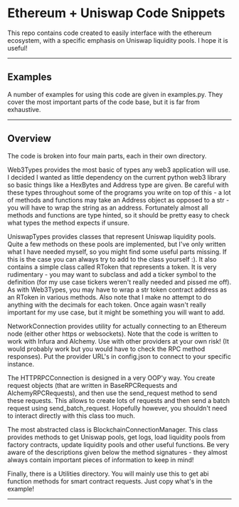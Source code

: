 # Ethereum + Uniswap Code Snippets

This repo contains code created to easily interface with the ethereum ecosystem, with a specific emphasis on Uniswap liquidity pools.
I hope it is useful!

---

## Examples

A number of examples for using this code are given in examples.py. 
They cover the most important parts of the code base, but it is far from exhaustive.

---

## Overview

The code is broken into four main parts, each in their own directory. 

Web3Types provides the most basic of types any web3 application will use. 
I decided I wanted as little dependency on the current python web3 library so basic things like a HexBytes and Address type are given.
Be careful with these types throughout some of the programs you write on top of this - a lot of methods and functions may take an Address
object as opposed to a str - you will have to wrap the string as an address. 
Fortunately almost all methods and functions are type hinted, so it should be pretty easy to check what types the method expects if unsure.

UniswapTypes provides classes that represent Uniswap liquidity pools. 
Quite a few methods on these pools are implemented, but I've only written what I have needed myself, so you might find some useful parts missing.
If this is the case you can always try to add to the class yourself :). It also contains a simple class called RToken that represents
a token. It is very rudimentary - you may want to subclass and add a ticker symbol to the definition (for my use case tickers weren't really needed and pissed me off).
As with Web3Types, you may have to wrap a str token contract address as an RToken in various methods.
Also note that I make no attempt to do anything with the decimals for each token. Once again wasn't really important for my use case, but
it might be something you will want to add.

NetworkConnection provides utility for actually connecting to an Ethereum node (either other https or websockets). 
Note that the code is written to work with Infura and Alchemy. Use with other providers at your own risk! (It would probably work but
you would have to check the  RPC method responses). Put the provider URL's in config.json to connect to your specific instance.

The HTTPRPCConnection is designed in a very OOP'y way.
You create request objects (that are written in BaseRPCRequests and AlchemyRPCRequests), and then use the send_request method to send
these requests. This allows to create lots of requests and then send a batch request using send_batch_request.
Hopefully however, you shouldn't need to interact directly with this class too much. 

The most abstracted class is BlockchainConnectionManager.
This class provides methods to get Uniswap pools, get logs, load liquidity pools from factory contracts, update liquidity pools
and other useful functions. Be very aware of the descriptions given below the method signatures - they almost always contain
important pieces of information to keep in mind!

Finally, there is a Utilities directory. You will mainly use this to get abi function methods for smart contract requests. Just
copy what's in the example!

---